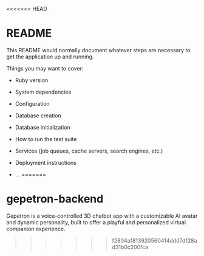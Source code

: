 <<<<<<< HEAD
# README

This README would normally document whatever steps are necessary to get the
application up and running.

Things you may want to cover:

* Ruby version

* System dependencies

* Configuration

* Database creation

* Database initialization

* How to run the test suite

* Services (job queues, cache servers, search engines, etc.)

* Deployment instructions

* ...
=======
# gepetron-backend
Gepetron is a voice-controlled 3D chatbot app with a customizable AI avatar and dynamic personality, built to offer a playful and personalized virtual companion experience.
>>>>>>> f2804af813920560414ddd7d128ad31b0c200fca
